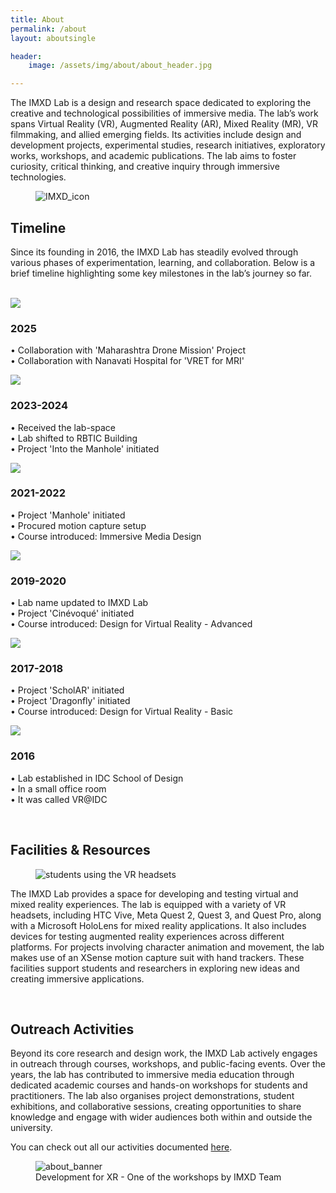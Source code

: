 ```yaml
---
title: About
permalink: /about
layout: aboutsingle

header:
    image: /assets/img/about/about_header.jpg

---
```


The IMXD Lab is a design and research space dedicated to exploring the creative and technological possibilities of immersive media. The lab’s work spans Virtual Reality (VR), Augmented Reality (AR), Mixed Reality (MR), VR filmmaking, and allied emerging fields. Its activities include design and development projects, experimental studies, research initiatives, exploratory works, workshops, and academic publications. The lab aims to foster curiosity, critical thinking, and creative inquiry through immersive technologies.

<figure class="align-center" style="max-width:400px;">
  <img class="levitate" src="{{ site.url }}{{ site.baseurl }}/assets/img/about/imxd_icon.png" alt="IMXD_icon">
</figure> 

## Timeline

Since its founding in 2016, the IMXD Lab has steadily evolved through various phases of experimentation, learning, and collaboration. Below is a brief timeline highlighting some key milestones in the lab’s journey so far.

<br>

<div class="timeline">
  <div class="timeline_container">
    <div class="content">
      <div id="t_image"><img src="/assets/img/about/about_timeline6.jpg"></div> 
      <div id="t_text">
      <h3>2025</h3>
      <p>• Collaboration with 'Maharashtra Drone Mission' Project<br>
         • Collaboration with Nanavati Hospital for 'VRET for MRI'<br></p>
      </div>
    </div>
  </div>
  <div class="timeline_container">
    <div class="content">
      <div id="t_image"><img src="/assets/img/about/about_timeline5.jpg"></div> 
      <div id="t_text">
      <h3>2023-2024</h3>
      <p>• Received the lab-space<br>
         • Lab shifted to RBTIC Building<br>
         • Project 'Into the Manhole' initiated</p>
      </div>
    </div>
  </div>
  <div class="timeline_container">
    <div class="content">
      <div id="t_image"><img src="/assets/img/about/about_timeline4.jpg"></div> 
      <div id="t_text">
      <h3>2021-2022</h3>
      <p>• Project 'Manhole' initiated<br>
         • Procured motion capture setup<br>
         • Course introduced: Immersive Media Design</p>
      </div>
    </div>
  </div>
  <div class="timeline_container">
    <div class="content">
      <div id="t_image"><img src="/assets/img/about/about_timeline3.jpg"></div> 
      <div id="t_text">   
      <h3>2019-2020</h3>
      <p>• Lab name updated to IMXD Lab<br>
         • Project 'Cinévoqué' initiated<br>
         • Course introduced: Design for Virtual Reality - Advanced</p>
      </div>
    </div>
  </div>
  <div class="timeline_container">
    <div class="content">
     <div id="t_image"><img src="/assets/img/about/about_timeline2.jpg"></div> 
     <div id="t_text">   
      <h3>2017-2018</h3>
      <p>• Project 'ScholAR' initiated<br>
         • Project 'Dragonfly' initiated<br>
         • Course introduced: Design for Virtual Reality - Basic</p>
      </div>
    </div>
  </div>
  <div class="timeline_container">
    <div class="content">
      <div id="t_image"><img src="/assets/img/about/about_timeline1.jpg"></div> 
      <div id="t_text">
      <h3>2016</h3>
      <p>• Lab established in IDC School of Design<br>
         • In a small office room<br>
         • It was called VR@IDC</p>
      </div>
    </div>
  </div>
</div>

<br>

## Facilities & Resources

<figure class="align-center" style="width:100%;">
  <img src="{{ site.url }}{{ site.baseurl }}/assets/img/about/about1.jpg" alt="students using the VR headsets">
</figure> 

The IMXD Lab provides a space for developing and testing virtual and mixed reality experiences. The lab is equipped with a variety of VR headsets, including HTC Vive, Meta Quest 2, Quest 3, and Quest Pro, along with a Microsoft HoloLens for mixed reality applications. It also includes devices for testing augmented reality experiences across different platforms. For projects involving character animation and movement, the lab makes use of an XSense motion capture suit with hand trackers. These facilities support students and researchers in exploring new ideas and creating immersive applications.

<br>

## Outreach Activities

Beyond its core research and design work, the IMXD Lab actively engages in outreach through courses, workshops, and public-facing events. Over the years, the lab has contributed to immersive media education through dedicated academic courses and hands-on workshops for students and practitioners. The lab also organises project demonstrations, student exhibitions, and collaborative sessions, creating opportunities to share knowledge and engage with wider audiences both within and outside the university.

You can check out all our activities documented [here](/activities). 

<figure class="align-center" style="width:100%;">
  <img src="{{ site.url }}{{ site.baseurl }}/assets/img/about/about3.jpg" alt="about_banner">
    <figcaption>Development for XR - One of the workshops by IMXD Team</figcaption>
</figure> 
